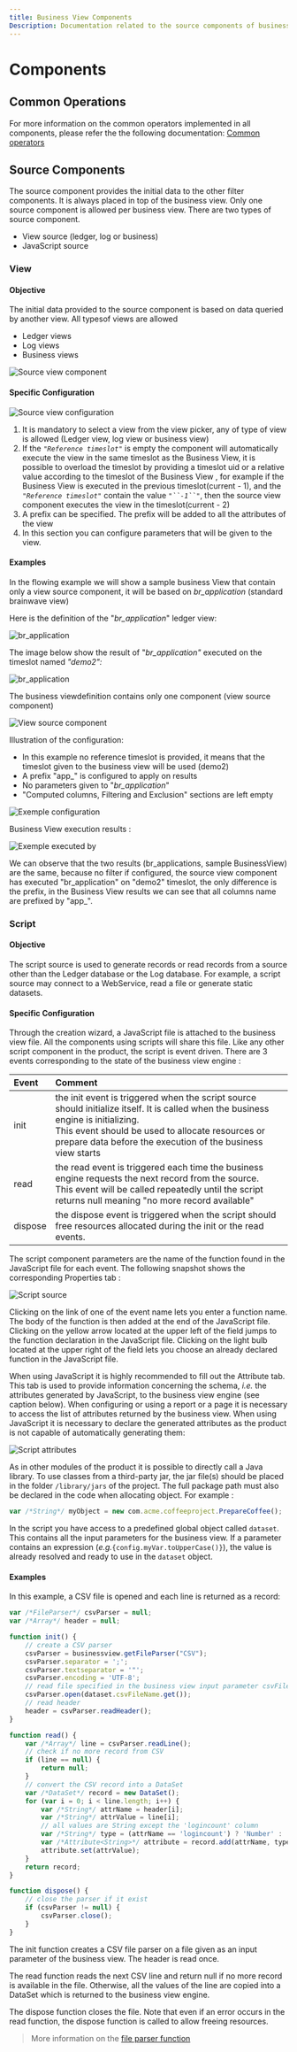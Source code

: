 ```yaml
---
title: Business View Components
Description: Documentation related to the source components of business views
---
```


# Components

## Common Operations

For more information on the common operators implemented in all components, please refer the the following documentation: [Common operators](igrc-platform/business-view/common-features/common-features.md)

## Source Components

The source component provides the initial data to the other filter components. It is always placed in top of the business view. Only one source component is allowed per business view. There are two types of source component.

- View source (ledger, log or business)
- JavaScript source

### View

#### Objective

The initial data provided to the source component is based on data queried by another view. All typesof views are allowed

- Ledger views
- Log views
- Business views

![Source view component](./images/source_view__component.png "Source view component")

#### Specific Configuration

![Source view configuration](./images/source_view_configuration.png "Source view configuration")

1. It is mandatory to select a view from the view picker, any of type of view is allowed (Ledger view, log view or business view)
2. If the _`"Reference timeslot"`_ is empty the component will automatically execute the view in the same timeslot as the Business View, it is possible to overload the timeslot by providing a timeslot uid or a relative value according to the timeslot of the Business View , for example if the Business View is executed in the previous timeslot(current - 1), and the _`"Reference timeslot"`_ contain the value _`"``-1``"`_, then the source view component executes the view in the timeslot(current - 2)
3. A prefix can be specified. The prefix will be added to all the attributes of the view  
4. In this section you can configure parameters that will be given to the view.

#### Examples

In the flowing example we will show a sample business View that contain only a view source component, it will be based on _br\_application_ (standard brainwave view)

Here is the definition of the "_br\_application_" ledger view:

![br_application](./images/br_applications_concept.png "br_application")

The image below show the result of "_br\_application"_ executed on the timeslot named _"demo2":_  

![br_application](./images/br_application.png "br_application")

The business viewdefinition contains only one component (view source component)  

![View source component](./images/source_view__component.png "View source component")

Illustration of the configuration:

- In this example no reference timeslot is provided, it means that the timeslot given to the business view will be used (demo2)
- A prefix "app\_" is configured to apply on results
- No parameters given to "_br\_application_"
- "Computed columns, Filtering and Exclusion" sections are left empty  

![Exemple configuration](./images/example_config.png "Exemple configuration")

Business View execution results :  

![Exemple executed by](./images/example_executed_bv.png "Exemple executed by")

We can observe that the two results (br\_applications, sample BusinessView) are the same, because no filter if configured, the source view component has executed "br\_application" on "demo2" timeslot, the only difference is the prefix, in the Business View  results we can see that all columns name are prefixed by "app\_".

### Script

#### Objective

The script source is used to generate records or read records from a source other than the Ledger database or the Log database. For example, a script source may connect to a WebService, read a file or generate static datasets.  

#### Specific Configuration

Through the creation wizard, a JavaScript file is attached to the business view file. All the components using scripts will share this file. Like any other script component in the product, the script is event driven. There are 3 events corresponding to the state of the business view engine :  

| Event                    | Comment                                                                                 |  
| :----------------------- | :-------------------------------------------------------------------------------------- |
| init                     | the init event is triggered when the script source should initialize itself. It is called when the business engine is initializing.<br> This event should be used to allocate resources or prepare data before the execution of the business view starts|  
| read                     | the read event is triggered each time the business engine requests the next record from the source.<br> This event will be called repeatedly until the script returns null meaning "no more record available"|
| dispose                  | the dispose event is triggered when the script should free resources allocated during the init or the read events.|

The script component parameters are the name of the function found in the JavaScript file for each event. The following snapshot shows the corresponding Properties tab :  

![Script source](./images/bv_scriptsource.png "Script source")

Clicking on the link of one of the event name lets you enter a function name. The body of the function is then added at the end of the JavaScript file.
Clicking on the yellow arrow located at the upper left of the field jumps to the function declaration in the JavaScript file.
Clicking on the light bulb located at the upper right of the field lets you choose an already declared function in the JavaScript file.  

When using JavaScript it is highly recommended to fill out the Attribute tab. This tab is used to provide information concerning the schema, _i.e._ the attributes generated by JavaScript, to the business view engine (see caption below). When configuring or using a report or a page it is necessary to access the list of attributes returned by the business view. When using JavaScript it is necessary to declare the generated attributes as the product is not capable of automatically generating them:  

![Script attributes](./images/bv_scriptattributes.png "Script attributes")

As in other modules of the product it is possible to directly call a Java library. To use classes from a third-party jar, the jar file(s) should be placed in the folder `/library/jars` of the project. The full package path must also be declared in the code when allocating object. For example :

```javascript
var /*String*/ myObject = new com.acme.coffeeproject.PrepareCoffee();
```

In the script you have access to a predefined global object called `dataset`. This contains all the input parameters for the business view. If a parameter contains an expression
(_e.g._`{config.myVar.toUpperCase()}`), the value is already resolved and ready to use in the `dataset` object.  

#### Examples

In this example, a CSV file is opened and each line is returned as a record:  

```javascript  
var /*FileParser*/ csvParser = null;
var /*Array*/ header = null;

function init() {
    // create a CSV parser
    csvParser = businessview.getFileParser("CSV");
    csvParser.separator = ';';
    csvParser.textseparator = '"';
    csvParser.encoding = 'UTF-8';
    // read file specified in the business view input parameter csvFileName
    csvParser.open(dataset.csvFileName.get());
    // read header
    header = csvParser.readHeader();
}

function read() {
    var /*Array*/ line = csvParser.readLine();
    // check if no more record from CSV
    if (line == null) {
        return null;
    }
    // convert the CSV record into a DataSet
    var /*DataSet*/ record = new DataSet();
    for (var i = 0; i < line.length; i++) {
        var /*String*/ attrName = header[i];
        var /*String*/ attrValue = line[i];
        // all values are String except the 'logincount' column
        var /*String*/ type = (attrName == 'logincount') ? 'Number' : 'String';
        var /*Attribute<String>*/ attribute = record.add(attrName, type, false);
        attribute.set(attrValue);
    }
    return record;
}

function dispose() {
    // close the parser if it exist
    if (csvParser != null) {
        csvParser.close();
    }
}
```

The init function creates a CSV file parser on a file given as an input parameter of the business view. The header is read once.

The read function reads the next CSV line and return null if no more record is available in the file. Otherwise, all the values of the line are copied into a DataSet which is returned to the business view engine.

The dispose function closes the file. Note that even if an error occurs in the read function, the dispose function is called to allow freeing resources.  

> More information on the [file parser function](how-to/collectors/parsing-a-file-js.md)
